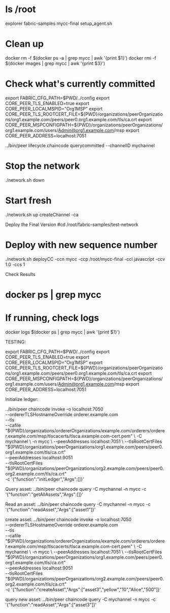 
# ls /root
explorer  fabric-samples  mycc-final  setup_agent.sh

# Clean up
docker rm -f $(docker ps -a | grep mycc | awk '{print $1}')
docker rmi -f $(docker images | grep mycc | awk '{print $3}')

# Check what's currently committed
export FABRIC_CFG_PATH=$PWD/../config
export CORE_PEER_TLS_ENABLED=true
export CORE_PEER_LOCALMSPID="Org1MSP"
export CORE_PEER_TLS_ROOTCERT_FILE=${PWD}/organizations/peerOrganizations/org1.example.com/peers/peer0.org1.example.com/tls/ca.crt
export CORE_PEER_MSPCONFIGPATH=${PWD}/organizations/peerOrganizations/org1.example.com/users/Admin@org1.example.com/msp
export CORE_PEER_ADDRESS=localhost:7051

../bin/peer lifecycle chaincode querycommitted --channelID mychannel

# Stop the network
./network.sh down

# Start fresh
./network.sh up createChannel -ca

Deploy the Final Version
#cd /root/fabric-samples/test-network

# Deploy with new sequence number
./network.sh deployCC -ccn mycc -ccp /root/mycc-final -ccl javascript -ccv 1.0 -ccs 1

Check Results
# docker ps | grep mycc

# If running, check logs
docker logs $(docker ps | grep mycc | awk '{print $1}')

TESTING:

export FABRIC_CFG_PATH=$PWD/../config
export CORE_PEER_TLS_ENABLED=true
export CORE_PEER_LOCALMSPID="Org1MSP"
export CORE_PEER_TLS_ROOTCERT_FILE=${PWD}/organizations/peerOrganizations/org1.example.com/peers/peer0.org1.example.com/tls/ca.crt
export CORE_PEER_MSPCONFIGPATH=${PWD}/organizations/peerOrganizations/org1.example.com/users/Admin@org1.example.com/msp
export CORE_PEER_ADDRESS=localhost:7051

Initialize ledger:

../bin/peer chaincode invoke -o localhost:7050 \
  --ordererTLSHostnameOverride orderer.example.com \
  --tls \
  --cafile "${PWD}/organizations/ordererOrganizations/example.com/orderers/orderer.example.com/msp/tlscacerts/tlsca.example.com-cert.pem" \
  -C mychannel \
  -n mycc \
  --peerAddresses localhost:7051 \
  --tlsRootCertFiles "${PWD}/organizations/peerOrganizations/org1.example.com/peers/peer0.org1.example.com/tls/ca.crt" \
  --peerAddresses localhost:9051 \
  --tlsRootCertFiles "${PWD}/organizations/peerOrganizations/org2.example.com/peers/peer0.org2.example.com/tls/ca.crt" \
  -c '{"function":"initLedger","Args":[]}'


  Query asset:
  ../bin/peer chaincode query -C mychannel -n mycc -c '{"function":"getAllAssets","Args":[]}'

  Read an asset:
  ../bin/peer chaincode query -C mychannel -n mycc -c '{"function":"readAsset","Args":["asset1"]}'

create asset:
../bin/peer chaincode invoke -o localhost:7050 \
  --ordererTLSHostnameOverride orderer.example.com \
  --tls \
  --cafile "${PWD}/organizations/ordererOrganizations/example.com/orderers/orderer.example.com/msp/tlscacerts/tlsca.example.com-cert.pem" \
  -C mychannel \
  -n mycc \
  --peerAddresses localhost:7051 \
  --tlsRootCertFiles "${PWD}/organizations/peerOrganizations/org1.example.com/peers/peer0.org1.example.com/tls/ca.crt" \
  --peerAddresses localhost:9051 \
  --tlsRootCertFiles "${PWD}/organizations/peerOrganizations/org2.example.com/peers/peer0.org2.example.com/tls/ca.crt" \
  -c '{"function":"createAsset","Args":["asset3","yellow","10","Alice","500"]}'


  query new asset:
  ../bin/peer chaincode query -C mychannel -n mycc -c '{"function":"readAsset","Args":["asset3"]}'
  
